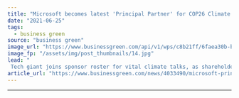 ```yaml
---
title: "Microsoft becomes latest 'Principal Partner' for COP26 Climate Summit"
date: "2021-06-25"
tags: 
  - business green
source: "business green"
image_url: "https://www.businessgreen.com/api/v1/wps/c8b21ff/6faea30b-b7b8-4478-9901-975b1ed479cb/7/140818-microsoft-008-185x114.jpg"
image_fp: "/assets/img/post_thumbnails/14.jpg"
lead: "
 Tech giant joins sponsor roster for vital climate talks, as shareholders urge firm to consider benefits of providing customers with better access to repair services ..."
article_url: "https://www.businessgreen.com/news/4033490/microsoft-principal-partner-cop26-climate-summit"
---
```


---
